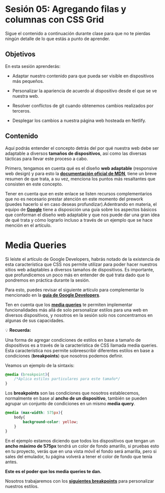 # Sesión 05: Agregando filas y columnas con CSS Grid

Sigue el contenido a continuación durante clase para que no te pierdas ningún
detalle de lo que estás a punto de aprender.

## Objetivos

En esta sesión aprenderás:

- Adaptar nuestro contenido para que pueda ser visible en dispositivos más 
  pequeños.

- Personalizar la apariencia de acuerdo al dispositivo desde el que se ve 
  nuestra web.

- Resolver conflictos de git cuando obtenemos cambios realizados por terceros.

- Desplegar los cambios a nuestra página web hosteada en Netlify.

## Contenido


Aquí podrás entender el concepto detrás del por qué nuestra web debe ser adaptable a diversos **tamaños de dispositivos**, así como las diversas tácticas para llevar este proceso a cabo.

Primero, tengamos en cuenta qué es el diseño **web adaptable** (responsive web design) y para esto la [**documentación oficial de MDN**](https://developer.mozilla.org/es/docs/Desarrollo_Web/Web_adaptable), tiene un breve resumen de que trata, a su vez, menciona los puntos más resaltantes que consisten en este concepto.

Tener en cuenta que en este enlace se listen recursos complementarios que no es necesario prestar atención en este momento del prework (puedes hacerlo si en caso deseas profundizar).Adentrando en materia, el equipo de [**Google**](https://developers.google.com/web/fundamentals/design-and-ux/responsive) tiene a disposición una guía sobre los aspectos básicos que conforman el diseño web adaptable y que nos puede dar una gran idea de qué trata y cómo lograrlo incluso a través de un ejemplo que se hace mención en el artículo.

# Media Queries

Si leíste el artículo de Google Developers, habrás notado de la existencia de esta característica que CSS nos permite utilizar para poder hacer nuestros sitios web adaptables a diversos tamaños de dispositivos. Es importante, que profundicemos un poco más en entender de qué trata dado que lo pondremos en práctica durante la sesión.

Para esto, puedes revisar el siguiente artículo para complementar lo mencionado en la [**guía de Google Developers**](https://desafiohosting.com/que-es-una-media-query/).

Ten en cuenta que los [**media queries**](https://css-tricks.com/css-media-queries/) te permiten implementar funcionalidades más allá de solo personalizar estilos para una web en diversos dispositivos, y nosotros en la sesión solo nos concentramos en algunas de sus capacidades.

💡 **Recuerda:**

Una forma de agregar condiciones de estilos en base a tamaño de dispositivos es a través de la característica de CSS llamada media queries.
Esta característica nos permite sobreescribir diferentes estilos en base a condiciones (**breakpoints**) que nosotros podemos definir.

Veamos un ejemplo de la sintaxis:

```css
@media (breakpoint){
    /*Aplica estilos particulares para este tamaño*/
}
```

Los **breakpoints** son las condiciones que nosotros establecemos, normalmente en base al **ancho de un dispositivo**, también se pueden agrupar un conjunto de condiciones en un mismo **media query**.

```css
@media (max-width: 575px){
    body{
        background-color: yellow;
    }
}
```

En el ejemplo estamos diciendo que todos los dispositivos que tengan un **ancho máximo de 575px** tendrá un color de fondo amarillo, si pruebas esto en tu proyecto, verás que en una vista móvil el fondo será amarilla, pero si sales del emulador, tu página volverá a tener el color de fondo que tenía antes.

**Este es el poder que los media queries te dan.**

Nosotros trabajaremos con los [**siguientes breakpoints**](https://getbootstrap.com/docs/4.1/layout/overview/) para personalizar nuestros estilos.
